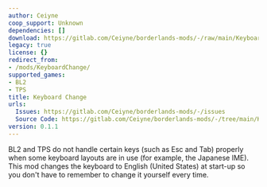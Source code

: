 ```yaml
---
author: Ceiyne
coop_support: Unknown
dependencies: []
download: https://gitlab.com/Ceiyne/borderlands-mods/-/raw/main/Keyboard%20Change/KBChange.zip?inline=false
legacy: true
license: {}
redirect_from:
- /mods/KeyboardChange/
supported_games:
- BL2
- TPS
title: Keyboard Change
urls:
  Issues: https://gitlab.com/Ceiyne/borderlands-mods/-/issues
  Source Code: https://gitlab.com/Ceiyne/borderlands-mods/-/tree/main/Keyboard%20Change
version: 0.1.1
---
```

BL2 and TPS do not handle certain keys (such as Esc and Tab) properly when some keyboard layouts are in use (for example, the Japanese IME).  This mod changes the keyboard to English (United States) at start-up so you don't have to remember to change it yourself every time.